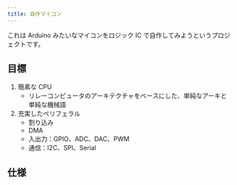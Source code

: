 ```yaml
---
title: 自作マイコン
---
```


これは Arduino みたいなマイコンをロジック IC で自作してみようというプロジェクトです。

## 目標

1. 簡素な CPU
   - リレーコンピュータのアーキテクチャをベースにした、単純なアーキと単純な機械語
2. 充実したペリフェラル
   - 割り込み
   - DMA
   - 入出力：GPIO、ADC、DAC、PWM
   - 通信：I2C、SPI、Serial

## 仕様
